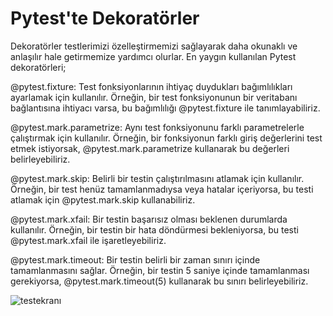 # Pytest'te Dekoratörler

Dekoratörler testlerimizi özelleştirmemizi sağlayarak daha okunaklı ve anlaşılır hale getirmemize yardımcı olurlar.
En yaygın kullanılan Pytest dekoratörleri;

@pytest.fixture: Test fonksiyonlarının ihtiyaç duydukları bağımlılıkları ayarlamak için kullanılır. Örneğin, bir test fonksiyonunun bir veritabanı bağlantısına ihtiyacı varsa, bu bağımlılığı @pytest.fixture ile tanımlayabiliriz.

@pytest.mark.parametrize: Aynı test fonksiyonunu farklı parametrelerle çalıştırmak için kullanılır. Örneğin, bir fonksiyonun farklı giriş değerlerini test etmek istiyorsak, @pytest.mark.parametrize kullanarak bu değerleri belirleyebiliriz.

@pytest.mark.skip: Belirli bir testin çalıştırılmasını atlamak için kullanılır. Örneğin, bir test henüz tamamlanmadıysa veya hatalar içeriyorsa, bu testi atlamak için @pytest.mark.skip kullanabiliriz.

@pytest.mark.xfail: Bir testin başarısız olması beklenen durumlarda kullanılır. Örneğin, bir testin bir hata döndürmesi bekleniyorsa, bu testi @pytest.mark.xfail ile işaretleyebiliriz.

@pytest.mark.timeout: Bir testin belirli bir zaman sınırı içinde tamamlanmasını sağlar. Örneğin, bir testin 5 saniye içinde tamamlanması gerekiyorsa, @pytest.mark.timeout(5) kullanarak bu sınırı belirleyebiliriz.


![testekranı](https://user-images.githubusercontent.com/120689945/229106050-0378b851-3743-4df8-b02e-13395a5cc237.png)
